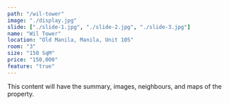 ```yaml
---
path: "/wil-tower"
image: "./display.jpg"
slide: ["./slide-1.jpg", "./slide-2.jpg", "./slide-3.jpg"]
name: "Wil Tower"
location: "Old Manila, Manila, Unit 105"
room: "3"
size: "150 SqM"
price: "150,000"
feature: "true"
---
```


This content will have the summary, images, neighbours, and maps of the property.
